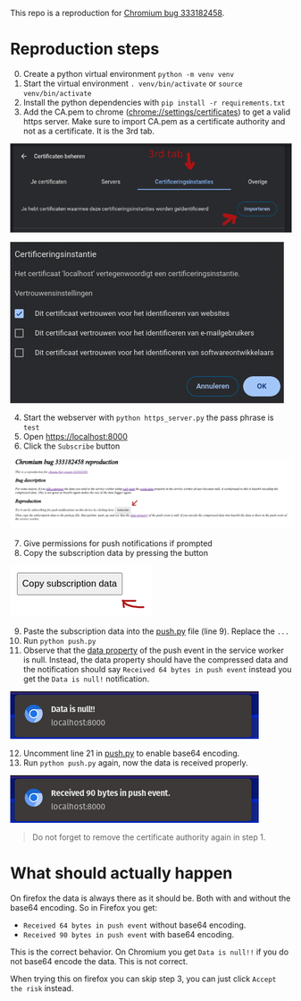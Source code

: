 

This repo is a reproduction for [Chromium bug 333182458](https://issues.chromium.org/u/1/issues/333182458).

# Reproduction steps 

0. Create a python virtual environment `python -m venv venv`
1. Start the virtual environment `. venv/bin/activate` or `source venv/bin/activate`
2. Install the python dependencies with `pip install -r requirements.txt` 
3. Add the CA.pem to chrome ([chrome://settings/certificates](chrome://settings/certificates)) to get a valid https server.
Make sure to import CA.pem as a certificate authority and not as a certificate. It is the 3rd tab. 

![Certificate authority](certificate_authority.png) 

![Certificate authority checkmark](ca_checkmark.png)

4. Start the webserver with `python https_server.py` the pass phrase is `test`
5. Open [https://localhost:8000](https://localhost:8000)
6. Click the `Subscribe` button
 
![Click subscribe](click_subscribe_button.png)

7. Give permissions for push notifications if prompted
8. Copy the subscription data by pressing the button
 
![Copy button](copy_button.png)

9. Paste the subscription data into the [push.py](push.py) file (line 9). Replace the `...`
10. Run `python push.py` 
11. Observe that the [data property](https://developer.mozilla.org/en-US/docs/Web/API/PushEvent/data) of the push event in the service worker is null. 
Instead, the data property should have the compressed data and the notification should say `Received 64 bytes in push event` instead you get the `Data is null!` notification.

![Data is null](compressed_data_is_null_notification.png)

12. Uncomment line 21 in [push.py](push.py) to enable base64 encoding. 
13. Run `python push.py` again, now the data is received properly.

![Data is being received](data_is_being_received_when_base64_encoded.png)

> Do not forget to remove the certificate authority again in step 1.

# What should actually happen

On firefox the data is always there as it should be. 
Both with and without the base64 encoding. So in Firefox you get:

- `Received 64 bytes in push event` without base64 encoding.
- `Received 90 bytes in push event` with base64 encoding.

This is the correct behavior. On Chromium you get `Data is null!!` if you do not base64 encode the data. This is not correct.

When trying this on firefox you can skip step 3, you can just click `Accept the risk` instead.

